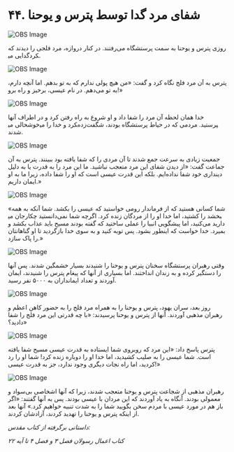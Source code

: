 # ۴۴. شفای مرد گدا توسط پترس و یوحنا

![OBS Image](https://cdn.door43.org/obs/jpg/360px/obs-en-44-01.jpg)

روزی پترس و یوحنا به سمت پرستشگاه می‌رفتند. در کنار دروازه، مرد فلجی را دیدند که  گدایی می‎کرد.

![OBS Image](https://cdn.door43.org/obs/jpg/360px/obs-en-44-02.jpg)

پترس به آن مرد فلج نگاه کرد و گفت: «من هیچ پولی ندارم که به تو بدهم. اما آنچه دارم، به تو می‌دهم. در نام عیسی، برخیز و راه برو!»

![OBS Image](https://cdn.door43.org/obs/jpg/360px/obs-en-44-03.jpg)

خدا همان لحظه آن مرد را شفا داد و او شروع به راه رفتن کرد و در اطراف آنها خوشحالی می‎کرد و خدا را می‎پرستید. مردمی که در حیاط پرستشگاه بودند، شگفت‌زده شدند.

![OBS Image](https://cdn.door43.org/obs/jpg/360px/obs-en-44-04.jpg)

جمعیت زیادی به سرعت جمع شدند تا آن مردی را که شفا یافته بود ببینند. پترس به آن جماعت گفت: «از دیدن شفای این مرد متعجب نباشید. ما این مرد را به قدرت یا به دلیل دینداری خود شفا نداده‌ایم. بلکه این قدرت عیسی است که او را شفا داده، زیرا ما به او ایمان داریم.»

![OBS Image](https://cdn.door43.org/obs/jpg/360px/obs-en-44-05.jpg)

«شما کسانی هستید که از فرماندار رومی خواستید که عیسی را بکشد. شما آنکه به همه جان می‎بخشد را کشتید، اما خدا او را از مردگان زنده کرد. اگرچه شما نمی‌دانستید چکار دارید می‌کنید، اما پیشگویی انبیا را عملی ساختید که گفته بودند مسیح باید عذاب بکشد و بمیرد. خدا خواست که اینطور بشود. پس توبه کنید و به سوی خدا بازگردید تا او گناهانتان را پاک سازد.»

![OBS Image](https://cdn.door43.org/obs/jpg/360px/obs-en-44-06.jpg)

وقتی رهبران پرستشگاه سخنان پترس و یوحنا را شنیدند بسیار خشمگین شدند. پس آنها را دستگیر کرده و به زندان انداختند. اما بسیاری از آنها که پیغام پترس را شنیدند، ایمان آوردند و تعداد ایمانداران به ۵۰۰۰ نفر رسید.

![OBS Image](https://cdn.door43.org/obs/jpg/360px/obs-en-44-07.jpg)

روز بعد، سران یهود، پترس و یوحنا را به همراه مرد فلج را به حضور کاهن اعظم و رهبران مذهبی آوردند. آنها از پترس و یوحنا پرسیدند: «با چه قدرتی این مرد فلج را شفا دادید؟»

![OBS Image](https://cdn.door43.org/obs/jpg/360px/obs-en-44-08.jpg)

پترس پاسخ داد: «این مرد که روبروی شما ایستاده به قدرت عیسی مسیح شفا یافته است. شما عیسی را به صلیب کشیدید، اما خدا او را دوباره زنده کرد! شما او را رد کردید، اما راه نجات دیگری وجود ندارد، جز به قدرت عیسی!»

![OBS Image](https://cdn.door43.org/obs/jpg/360px/obs-en-44-09.jpg)

رهبران مذهبی از شجاعت پترس و یوحنا متعجب شدند، زیرا که آنها اشخاصی بی‌سواد و معمولی بودند. آنگاه به یاد آوردند که این مردان با عیسی بودند. پس به آنها گفتند: «اگر باز هم در مورد عیسی با مردم سخن بگویید شما را به شدت تنبیه خواهیم کرد.» آنها بعد از اینکه پترس و یوحنا را تهدید کردند، آزادشان کردند.

_داستانی برگرفته از کتاب مقدس:_

_کتاب اعمال رسولان فصل ۳ و فصل ۴ تا آیه ۲۲_
